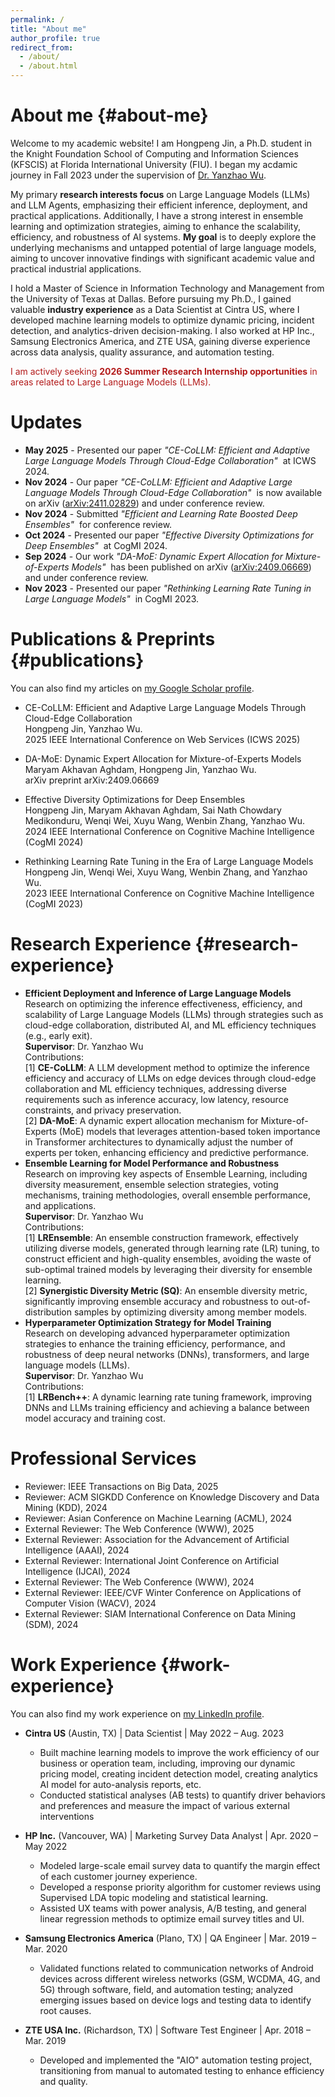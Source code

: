 ```yaml
---
permalink: /
title: "About me"
author_profile: true
redirect_from: 
  - /about/
  - /about.html
---
```

<style>
.page__title {
  display: none;
}
</style>

About me {#about-me}
======
Welcome to my academic website!  I am Hongpeng Jin, a Ph.D. student in the Knight Foundation School of Computing and Information Sciences (KFSCIS) at Florida International University (FIU). I began my acdamic journey in Fall 2023 under the supervision of [Dr. Yanzhao Wu](https://yanzhaowu.me/).

My primary **research interests focus** on Large Language Models (LLMs) and LLM Agents, emphasizing their efficient inference, deployment, and practical applications. Additionally, I have a strong interest in ensemble learning and optimization strategies, aiming to enhance the scalability, efficiency, and robustness of AI systems. **My goal** is to deeply explore the underlying mechanisms and untapped potential of large language models, aiming to uncover innovative findings with significant academic value and practical industrial applications.

I hold a Master of Science in Information Technology and Management from the University of Texas at Dallas. Before pursuing my Ph.D., I gained valuable **industry experience** as a Data Scientist at Cintra US, where I developed machine learning models to optimize dynamic pricing, incident detection, and analytics-driven decision-making. I also worked at HP Inc., Samsung Electronics America, and ZTE USA, gaining diverse experience across data analysis, quality assurance, and automation testing.

<span style="color: #B31B1B;">I am actively seeking **2026 Summer Research Internship opportunities** in areas related to Large Language Models (LLMs).</span>


Updates
======
- **May 2025** - Presented our paper *"CE-CoLLM: Efficient and Adaptive Large Language Models Through Cloud-Edge Collaboration"* &nbsp;at ICWS 2024.
- **Nov 2024** - Our paper *"CE-CoLLM: Efficient and Adaptive Large Language Models Through Cloud-Edge Collaboration"* &nbsp;is now available on arXiv ([arXiv:2411.02829](https://arxiv.org/abs/2411.02829)) and under conference review.
- **Nov 2024** - Submitted *"Efficient and Learning Rate Boosted Deep Ensembles"* &nbsp;for conference review. 
- **Oct 2024** - Presented our paper *"Effective Diversity Optimizations for Deep Ensembles"* &nbsp;at CogMI 2024.  
- **Sep 2024** - Our work *"DA-MoE: Dynamic Expert Allocation for Mixture-of-Experts Models"* &nbsp;has been published on arXiv ([arXiv:2409.06669](https://arxiv.org/abs/2409.06669)) and under conference review.
- **Nov 2023** - Presented our paper *"Rethinking Learning Rate Tuning in Large Language Models"* &nbsp;in CogMI 2023.  



Publications & Preprints {#publications}
======
You can also find my articles on [my Google Scholar profile](https://scholar.google.com/citations?user=Kkmx5XwAAAAJ).
* CE-CoLLM: Efficient and Adaptive Large Language Models Through Cloud-Edge Collaboration<br>
  Hongpeng Jin, Yanzhao Wu.<br>
  2025 IEEE International Conference on Web Services (ICWS 2025)

* DA-MoE: Dynamic Expert Allocation for Mixture-of-Experts Models<br>
  Maryam Akhavan Aghdam, Hongpeng Jin, Yanzhao Wu.<br>
  arXiv preprint arXiv:2409.06669

* Effective Diversity Optimizations for Deep Ensembles<br>
  Hongpeng Jin, Maryam Akhavan Aghdam, Sai Nath Chowdary Medikonduru, Wenqi Wei, Xuyu Wang, Wenbin Zhang, Yanzhao Wu.<br>
  2024 IEEE International Conference on Cognitive Machine Intelligence (CogMI 2024)

* Rethinking Learning Rate Tuning in the Era of Large Language Models<br>
  Hongpeng Jin, Wenqi Wei, Xuyu Wang, Wenbin Zhang, and Yanzhao Wu.<br>
  2023 IEEE International Conference on Cognitive Machine Intelligence (CogMI 2023)


Research Experience {#research-experience}
======
* **Efficient Deployment and Inference of Large Language Models**<br>
  Research on optimizing the inference effectiveness, efficiency, and scalability of Large Language Models (LLMs) through strategies such as cloud-edge collaboration, distributed AI, and ML efficiency techniques (e.g., early exit).<br>
  **Supervisor**: Dr. Yanzhao Wu<br>
  Contributions:<br>
  [1] **CE-CoLLM**: A LLM development method to optimize the inference efficiency and accuracy of LLMs on edge devices through cloud-edge collaboration and ML efficiency techniques, addressing diverse requirements such as inference accuracy, low latency, resource constraints, and privacy preservation.<br>
  [2] **DA-MoE**: A dynamic expert allocation mechanism for Mixture-of-Experts (MoE) models that leverages attention-based token importance in Transformer architectures to dynamically adjust the number of experts per token, enhancing efficiency and predictive performance.
* **Ensemble Learning for Model Performance and Robustness**<br>
  Research on improving key aspects of Ensemble Learning, including diversity measurement, ensemble selection strategies, voting mechanisms, training methodologies, overall ensemble performance, and applications.<br>
  **Supervisor**: Dr. Yanzhao Wu<br>
  Contributions:<br>
  [1] **LREnsemble**: An ensemble construction framework, effectively utilizing diverse models, generated through learning rate (LR) tuning, to construct efficient and high-quality ensembles, avoiding the waste of sub-optimal trained models by leveraging their diversity for ensemble learning.<br>
  [2] **Synergistic Diversity Metric (SQ)**: An ensemble diversity metric, significantly improving ensemble accuracy and robustness to out-of-distribution samples by optimizing diversity among member models.
* **Hyperparameter Optimization Strategy for Model Training**<br>
  Research on developing advanced hyperparameter optimization strategies to enhance the training efficiency, performance, and robustness of deep neural networks (DNNs), transformers, and large language models (LLMs).<br>
  **Supervisor**: Dr. Yanzhao Wu<br>
  Contributions:<br>
  [1] **LRBench++**: A dynamic learning rate tuning framework, improving DNNs and LLMs training efficiency and achieving a balance between model accuracy and training cost.


Professional Services
======
* Reviewer: IEEE Transactions on Big Data, 2025
* Reviewer: ACM SIGKDD Conference on Knowledge Discovery and Data Mining (KDD), 2024
* Reviewer: Asian Conference on Machine Learning (ACML), 2024
* External Reviewer: The Web Conference (WWW), 2025
* External Reviewer: Association for the Advancement of Artificial Intelligence (AAAI), 2024
* External Reviewer: International Joint Conference on Artificial Intelligence (IJCAI), 2024
* External Reviewer: The Web Conference (WWW), 2024
* External Reviewer: IEEE/CVF Winter Conference on Applications of Computer Vision (WACV), 2024 
* External Reviewer: SIAM International Conference on Data Mining (SDM), 2024


Work Experience {#work-experience}
======
You can also find my work experience on [my LinkedIn profile](https://www.linkedin.com/in/hongpeng-jin/).
* **Cintra US** (Austin, TX) \| Data Scientist \| May 2022 – Aug. 2023 
  * Built machine learning models to improve the work efficiency of our business or operation team, including, improving our dynamic pricing model, creating incident detection model, creating analytics AI model for auto-analysis reports, etc.
  * Conducted statistical analyses (AB tests) to quantify driver behaviors and preferences and measure the impact of various external interventions

* **HP Inc.** (Vancouver, WA) \| Marketing Survey Data Analyst \| Apr. 2020 – May 2022 
  * Modeled large-scale email survey data to quantify the margin effect of each customer journey experience. 
  * Developed a response priority algorithm for customer reviews using Supervised LDA topic modeling and statistical learning.
  * Assisted UX teams with power analysis, A/B testing, and general linear regression methods to optimize email survey titles and UI.

* **Samsung Electronics America** (Plano, TX) \| QA Engineer \| Mar. 2019 – Mar. 2020
  * Validated functions related to communication networks of Android devices across different wireless networks (GSM, WCDMA, 4G, and 5G) through software, field, and automation testing; analyzed emerging issues based on device logs and testing data to identify root causes.

* **ZTE USA Inc.** (Richardson, TX) \| Software Test Engineer \| Apr. 2018 – Mar. 2019 
  * Developed and implemented the "AIO" automation testing project, transitioning from manual to automated testing to enhance efficiency and quality.